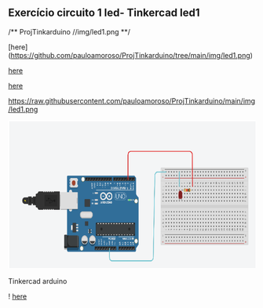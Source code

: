 ## Exercício circuito 1 led- Tinkercad led1


/** ProjTinkarduino //img/led1.png **/

[here] (https://github.com/pauloamoroso/ProjTinkarduino/tree/main/img/led1.png)



[here](https://raw.githubusercontent.com/pauloamoroso/ProjTinkarduino/main/img/led1.png)



[here](https://raw.github.com/pauloamoroso/ProjTinkarduino/main/img/led1.png)






 https://raw.githubusercontent.com/pauloamoroso/ProjTinkarduino/main/img/led1.png


![led1.png](https://raw.githubusercontent.com/pauloamoroso/ProjTinkarduino/main/img/led1.png)



 Tinkercad arduino



 ! [here](https://raw.githubusercontent.com/pauloamoroso/ProjTinkarduino/main/img/led1.png)

